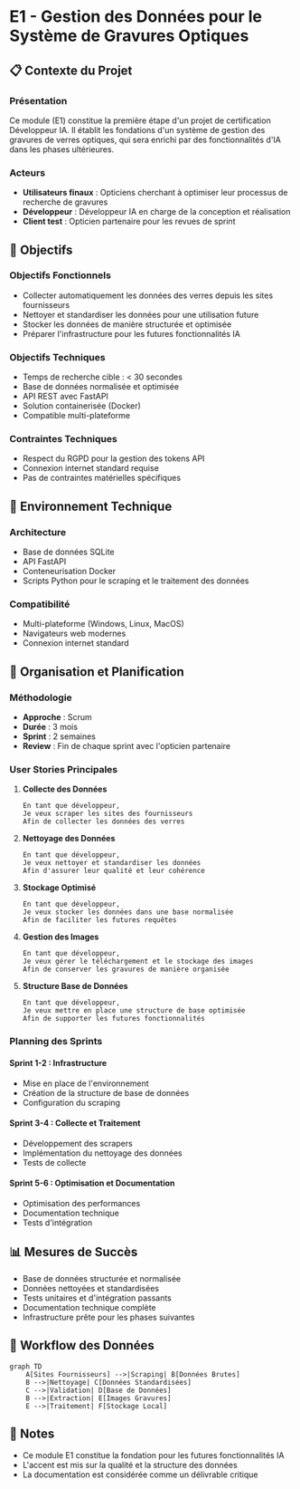 # E1 - Gestion des Données pour le Système de Gravures Optiques

## 📋 Contexte du Projet

### Présentation
Ce module (E1) constitue la première étape d'un projet de certification Développeur IA. Il établit les fondations d'un système de gestion des gravures de verres optiques, qui sera enrichi par des fonctionnalités d'IA dans les phases ultérieures.

### Acteurs
- **Utilisateurs finaux** : Opticiens cherchant à optimiser leur processus de recherche de gravures
- **Développeur** : Développeur IA en charge de la conception et réalisation
- **Client test** : Opticien partenaire pour les revues de sprint

## 🎯 Objectifs

### Objectifs Fonctionnels
- Collecter automatiquement les données des verres depuis les sites fournisseurs
- Nettoyer et standardiser les données pour une utilisation future
- Stocker les données de manière structurée et optimisée
- Préparer l'infrastructure pour les futures fonctionnalités IA

### Objectifs Techniques
- Temps de recherche cible : < 30 secondes
- Base de données normalisée et optimisée
- API REST avec FastAPI
- Solution containerisée (Docker)
- Compatible multi-plateforme

### Contraintes Techniques
- Respect du RGPD pour la gestion des tokens API
- Connexion internet standard requise
- Pas de contraintes matérielles spécifiques

## 🔧 Environnement Technique

### Architecture
- Base de données SQLite
- API FastAPI
- Conteneurisation Docker
- Scripts Python pour le scraping et le traitement des données

### Compatibilité
- Multi-plateforme (Windows, Linux, MacOS)
- Navigateurs web modernes
- Connexion internet standard

## 📅 Organisation et Planification

### Méthodologie
- **Approche** : Scrum
- **Durée** : 3 mois
- **Sprint** : 2 semaines
- **Review** : Fin de chaque sprint avec l'opticien partenaire

### User Stories Principales
1. **Collecte des Données**
   ```
   En tant que développeur,
   Je veux scraper les sites des fournisseurs
   Afin de collecter les données des verres
   ```

2. **Nettoyage des Données**
   ```
   En tant que développeur,
   Je veux nettoyer et standardiser les données
   Afin d'assurer leur qualité et leur cohérence
   ```

3. **Stockage Optimisé**
   ```
   En tant que développeur,
   Je veux stocker les données dans une base normalisée
   Afin de faciliter les futures requêtes
   ```

4. **Gestion des Images**
   ```
   En tant que développeur,
   Je veux gérer le téléchargement et le stockage des images
   Afin de conserver les gravures de manière organisée
   ```

5. **Structure Base de Données**
   ```
   En tant que développeur,
   Je veux mettre en place une structure de base optimisée
   Afin de supporter les futures fonctionnalités
   ```

### Planning des Sprints

#### Sprint 1-2 : Infrastructure
- Mise en place de l'environnement
- Création de la structure de base de données
- Configuration du scraping

#### Sprint 3-4 : Collecte et Traitement
- Développement des scrapers
- Implémentation du nettoyage des données
- Tests de collecte

#### Sprint 5-6 : Optimisation et Documentation
- Optimisation des performances
- Documentation technique
- Tests d'intégration

## 📊 Mesures de Succès
- Base de données structurée et normalisée
- Données nettoyées et standardisées
- Tests unitaires et d'intégration passants
- Documentation technique complète
- Infrastructure prête pour les phases suivantes

## 🔄 Workflow des Données
```mermaid
graph TD
    A[Sites Fournisseurs] -->|Scraping| B[Données Brutes]
    B -->|Nettoyage| C[Données Standardisées]
    C -->|Validation| D[Base de Données]
    B -->|Extraction| E[Images Gravures]
    E -->|Traitement| F[Stockage Local]
```

## 📝 Notes
- Ce module E1 constitue la fondation pour les futures fonctionnalités IA
- L'accent est mis sur la qualité et la structure des données
- La documentation est considérée comme un délivrable critique 